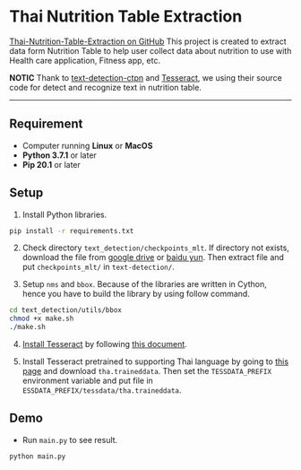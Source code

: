 # Thai Nutrition Table Extraction
[Thai-Nutrition-Table-Extraction on GitHub](https://github.com/Phongsathron/Thai-Nutrition-Table-Extraction)
This project is created to extract data form Nutrition Table to help user collect data about nutrition to use with Health care application, Fitness app, etc.

**NOTIC** Thank to [text-detection-ctpn](https://github.com/eragonruan/text-detection-ctpn) and [Tesseract](https://github.com/tesseract-ocr/tesseract), we using their source code for detect and recognize text in nutrition table.

---
## Requirement
- Computer running **Linux** or **MacOS**
- **Python 3.7.1** or later
- **Pip 20.1** or later

## Setup
1. Install Python libraries.

```bash
pip install -r requirements.txt
```

2. Check directory `text_detection/checkpoints_mlt`. If directory not exists, download the file from [google drive](https://drive.google.com/file/d/1HcZuB_MHqsKhKEKpfF1pEU85CYy4OlWO/view?usp=sharing) or [baidu yun](https://pan.baidu.com/s/1BNHt_9fiqRPGmEXPaxaFXw). Then extract file and put `checkpoints_mlt/` in `text-detection/`.

3. Setup `nms` and `bbox`. Because of the libraries are written in Cython, hence you have to build the library by using follow command.

```bash
cd text_detection/utils/bbox
chmod +x make.sh
./make.sh
```

4. [Install Tesseract](https://tesseract-ocr.github.io/tessdoc/Home.html) by following [this document](https://tesseract-ocr.github.io/tessdoc/Home.html).

5. Install Tesseract pretrained to supporting Thai language by going to [this page](https://github.com/tesseract-ocr/tessdata_best) and download `tha.traineddata`. Then set the `TESSDATA_PREFIX` environment variable and put file in `ESSDATA_PREFIX/tessdata/tha.traineddata`.

## Demo
- Run `main.py` to see result.
```bash
python main.py
```
